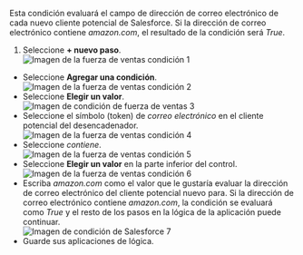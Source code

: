 Esta condición evaluará el campo de dirección de correo electrónico de cada nuevo cliente potencial de Salesforce. Si la dirección de correo electrónico contiene *amazon.com*, el resultado de la condición será *True*.

1. Seleccione **+ nuevo paso**.  
![Imagen de la fuerza de ventas condición 1](./media/connectors-create-api-salesforce/condition-1.png)   
- Seleccione **Agregar una condición**.    
![Imagen de la fuerza de ventas condición 2](./media/connectors-create-api-salesforce/condition-2.png)  
- Seleccione **Elegir un valor**.    
![Imagen de condición de fuerza de ventas 3](./media/connectors-create-api-salesforce/condition-3.png)  
- Seleccione el símbolo (token) de *correo electrónico* en el cliente potencial del desencadenador.    
![Imagen de la fuerza de ventas condición 4](./media/connectors-create-api-salesforce/condition-4.png)  
- Seleccione *contiene*.      
![Imagen de la fuerza de ventas condición 5](./media/connectors-create-api-salesforce/condition-5.png)  
- Seleccione **Elegir un valor** en la parte inferior del control.     
![Imagen de la fuerza de ventas condición 6](./media/connectors-create-api-salesforce/condition-6.png)  
- Escriba *amazon.com* como el valor que le gustaría evaluar la dirección de correo electrónico del cliente potencial nuevo para. Si la dirección de correo electrónico contiene *amazon.com*, la condición se evaluará como *True* y el resto de los pasos en la lógica de la aplicación puede continuar.    
![Imagen de condición de Salesforce 7](./media/connectors-create-api-salesforce/condition-7.png)  
- Guarde sus aplicaciones de lógica.  

